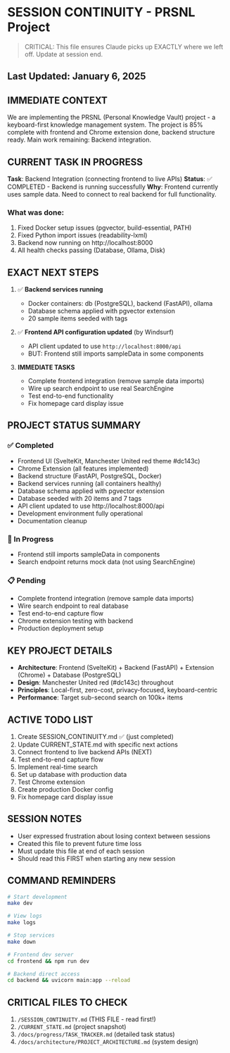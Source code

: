 # SESSION CONTINUITY - PRSNL Project
> CRITICAL: This file ensures Claude picks up EXACTLY where we left off. Update at session end.

## Last Updated: January 6, 2025

## IMMEDIATE CONTEXT
We are implementing the PRSNL (Personal Knowledge Vault) project - a keyboard-first knowledge management system. The project is 85% complete with frontend and Chrome extension done, backend structure ready. Main work remaining: Backend integration.

## CURRENT TASK IN PROGRESS
**Task**: Backend Integration (connecting frontend to live APIs)
**Status**: ✅ COMPLETED - Backend is running successfully
**Why**: Frontend currently uses sample data. Need to connect to real backend for full functionality.

### What was done:
1. Fixed Docker setup issues (pgvector, build-essential, PATH)
2. Fixed Python import issues (readability-lxml)
3. Backend now running on http://localhost:8000
4. All health checks passing (Database, Ollama, Disk)

## EXACT NEXT STEPS
1. ✅ **Backend services running**
   - Docker containers: db (PostgreSQL), backend (FastAPI), ollama
   - Database schema applied with pgvector extension
   - 20 sample items seeded with tags

2. ✅ **Frontend API configuration updated** (by Windsurf)
   - API client updated to use `http://localhost:8000/api`
   - BUT: Frontend still imports sampleData in some components

3. **IMMEDIATE TASKS**
   - Complete frontend integration (remove sample data imports)
   - Wire up search endpoint to use real SearchEngine
   - Test end-to-end functionality
   - Fix homepage card display issue

## PROJECT STATUS SUMMARY
### ✅ Completed
- Frontend UI (SvelteKit, Manchester United red theme #dc143c)
- Chrome Extension (all features implemented)
- Backend structure (FastAPI, PostgreSQL, Docker)
- Backend services running (all containers healthy)
- Database schema applied with pgvector extension
- Database seeded with 20 items and 7 tags
- API client updated to use http://localhost:8000/api
- Development environment fully operational
- Documentation cleanup

### 🚧 In Progress
- Frontend still imports sampleData in components
- Search endpoint returns mock data (not using SearchEngine)

### 📋 Pending
- Complete frontend integration (remove sample data imports)
- Wire search endpoint to real database
- Test end-to-end capture flow
- Chrome extension testing with backend
- Production deployment setup

## KEY PROJECT DETAILS
- **Architecture**: Frontend (SvelteKit) + Backend (FastAPI) + Extension (Chrome) + Database (PostgreSQL)
- **Design**: Manchester United red (#dc143c) throughout
- **Principles**: Local-first, zero-cost, privacy-focused, keyboard-centric
- **Performance**: Target sub-second search on 100k+ items

## ACTIVE TODO LIST
1. Create SESSION_CONTINUITY.md ✅ (just completed)
2. Update CURRENT_STATE.md with specific next actions
3. Connect frontend to live backend APIs (NEXT)
4. Test end-to-end capture flow
5. Implement real-time search
6. Set up database with production data
7. Test Chrome extension
8. Create production Docker config
9. Fix homepage card display issue

## SESSION NOTES
- User expressed frustration about losing context between sessions
- Created this file to prevent future time loss
- Must update this file at end of each session
- Should read this FIRST when starting any new session

## COMMAND REMINDERS
```bash
# Start development
make dev

# View logs
make logs

# Stop services
make down

# Frontend dev server
cd frontend && npm run dev

# Backend direct access
cd backend && uvicorn main:app --reload
```

## CRITICAL FILES TO CHECK
1. `/SESSION_CONTINUITY.md` (THIS FILE - read first!)
2. `/CURRENT_STATE.md` (project snapshot)
3. `/docs/progress/TASK_TRACKER.md` (detailed task status)
4. `/docs/architecture/PROJECT_ARCHITECTURE.md` (system design)